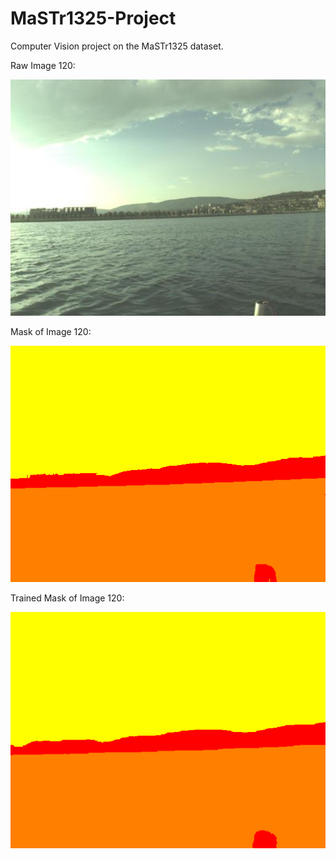 # MaSTr1325-Project
 Computer Vision project on the MaSTr1325 dataset. 

Raw Image 120:

![Raw_Image_120](https://github.com/ojw209/MaSTr1325-Project/blob/master/Results/Base_120.jpg)

Mask of Image 120:

![Raw_Image_120](https://github.com/ojw209/MaSTr1325-Project/blob/master/Results/Mask_120.png)

Trained Mask of Image 120:

![Valid_Image_120](https://github.com/ojw209/MaSTr1325-Project/blob/master/Results/Valid_120.png)
